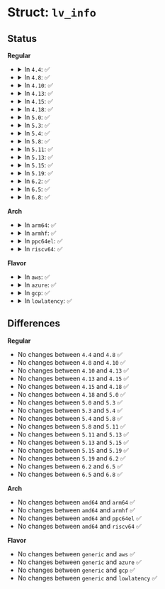 # Struct: <code>lv_info</code>

## Status
<b>Regular</b>
<ul>
<li>
<details>
<summary>In <code>4.4</code>: ✅</summary>

```c
struct lv_info {
    short unsigned int pps_per_lv;
    short unsigned int pps_found;
    unsigned char lv_is_contiguous;
};
```
</details>
</li>
<li>
<details>
<summary>In <code>4.8</code>: ✅</summary>

```c
struct lv_info {
    short unsigned int pps_per_lv;
    short unsigned int pps_found;
    unsigned char lv_is_contiguous;
};
```
</details>
</li>
<li>
<details>
<summary>In <code>4.10</code>: ✅</summary>

```c
struct lv_info {
    short unsigned int pps_per_lv;
    short unsigned int pps_found;
    unsigned char lv_is_contiguous;
};
```
</details>
</li>
<li>
<details>
<summary>In <code>4.13</code>: ✅</summary>

```c
struct lv_info {
    short unsigned int pps_per_lv;
    short unsigned int pps_found;
    unsigned char lv_is_contiguous;
};
```
</details>
</li>
<li>
<details>
<summary>In <code>4.15</code>: ✅</summary>

```c
struct lv_info {
    short unsigned int pps_per_lv;
    short unsigned int pps_found;
    unsigned char lv_is_contiguous;
};
```
</details>
</li>
<li>
<details>
<summary>In <code>4.18</code>: ✅</summary>

```c
struct lv_info {
    short unsigned int pps_per_lv;
    short unsigned int pps_found;
    unsigned char lv_is_contiguous;
};
```
</details>
</li>
<li>
<details>
<summary>In <code>5.0</code>: ✅</summary>

```c
struct lv_info {
    short unsigned int pps_per_lv;
    short unsigned int pps_found;
    unsigned char lv_is_contiguous;
};
```
</details>
</li>
<li>
<details>
<summary>In <code>5.3</code>: ✅</summary>

```c
struct lv_info {
    short unsigned int pps_per_lv;
    short unsigned int pps_found;
    unsigned char lv_is_contiguous;
};
```
</details>
</li>
<li>
<details>
<summary>In <code>5.4</code>: ✅</summary>

```c
struct lv_info {
    short unsigned int pps_per_lv;
    short unsigned int pps_found;
    unsigned char lv_is_contiguous;
};
```
</details>
</li>
<li>
<details>
<summary>In <code>5.8</code>: ✅</summary>

```c
struct lv_info {
    short unsigned int pps_per_lv;
    short unsigned int pps_found;
    unsigned char lv_is_contiguous;
};
```
</details>
</li>
<li>
<details>
<summary>In <code>5.11</code>: ✅</summary>

```c
struct lv_info {
    short unsigned int pps_per_lv;
    short unsigned int pps_found;
    unsigned char lv_is_contiguous;
};
```
</details>
</li>
<li>
<details>
<summary>In <code>5.13</code>: ✅</summary>

```c
struct lv_info {
    short unsigned int pps_per_lv;
    short unsigned int pps_found;
    unsigned char lv_is_contiguous;
};
```
</details>
</li>
<li>
<details>
<summary>In <code>5.15</code>: ✅</summary>

```c
struct lv_info {
    short unsigned int pps_per_lv;
    short unsigned int pps_found;
    unsigned char lv_is_contiguous;
};
```
</details>
</li>
<li>
<details>
<summary>In <code>5.19</code>: ✅</summary>

```c
struct lv_info {
    short unsigned int pps_per_lv;
    short unsigned int pps_found;
    unsigned char lv_is_contiguous;
};
```
</details>
</li>
<li>
<details>
<summary>In <code>6.2</code>: ✅</summary>

```c
struct lv_info {
    short unsigned int pps_per_lv;
    short unsigned int pps_found;
    unsigned char lv_is_contiguous;
};
```
</details>
</li>
<li>
<details>
<summary>In <code>6.5</code>: ✅</summary>

```c
struct lv_info {
    short unsigned int pps_per_lv;
    short unsigned int pps_found;
    unsigned char lv_is_contiguous;
};
```
</details>
</li>
<li>
<details>
<summary>In <code>6.8</code>: ✅</summary>

```c
struct lv_info {
    short unsigned int pps_per_lv;
    short unsigned int pps_found;
    unsigned char lv_is_contiguous;
};
```
</details>
</li>
</ul>
<b>Arch</b>
<ul>
<li>
<details>
<summary>In <code>arm64</code>: ✅</summary>

```c
struct lv_info {
    short unsigned int pps_per_lv;
    short unsigned int pps_found;
    unsigned char lv_is_contiguous;
};
```
</details>
</li>
<li>
<details>
<summary>In <code>armhf</code>: ✅</summary>

```c
struct lv_info {
    short unsigned int pps_per_lv;
    short unsigned int pps_found;
    unsigned char lv_is_contiguous;
};
```
</details>
</li>
<li>
<details>
<summary>In <code>ppc64el</code>: ✅</summary>

```c
struct lv_info {
    short unsigned int pps_per_lv;
    short unsigned int pps_found;
    unsigned char lv_is_contiguous;
};
```
</details>
</li>
<li>
<details>
<summary>In <code>riscv64</code>: ✅</summary>

```c
struct lv_info {
    short unsigned int pps_per_lv;
    short unsigned int pps_found;
    unsigned char lv_is_contiguous;
};
```
</details>
</li>
</ul>
<b>Flavor</b>
<ul>
<li>
<details>
<summary>In <code>aws</code>: ✅</summary>

```c
struct lv_info {
    short unsigned int pps_per_lv;
    short unsigned int pps_found;
    unsigned char lv_is_contiguous;
};
```
</details>
</li>
<li>
<details>
<summary>In <code>azure</code>: ✅</summary>

```c
struct lv_info {
    short unsigned int pps_per_lv;
    short unsigned int pps_found;
    unsigned char lv_is_contiguous;
};
```
</details>
</li>
<li>
<details>
<summary>In <code>gcp</code>: ✅</summary>

```c
struct lv_info {
    short unsigned int pps_per_lv;
    short unsigned int pps_found;
    unsigned char lv_is_contiguous;
};
```
</details>
</li>
<li>
<details>
<summary>In <code>lowlatency</code>: ✅</summary>

```c
struct lv_info {
    short unsigned int pps_per_lv;
    short unsigned int pps_found;
    unsigned char lv_is_contiguous;
};
```
</details>
</li>
</ul>

## Differences
<b>Regular</b>
<ul>
<li>
No changes between <code>4.4</code> and <code>4.8</code> ✅
</li>
<li>
No changes between <code>4.8</code> and <code>4.10</code> ✅
</li>
<li>
No changes between <code>4.10</code> and <code>4.13</code> ✅
</li>
<li>
No changes between <code>4.13</code> and <code>4.15</code> ✅
</li>
<li>
No changes between <code>4.15</code> and <code>4.18</code> ✅
</li>
<li>
No changes between <code>4.18</code> and <code>5.0</code> ✅
</li>
<li>
No changes between <code>5.0</code> and <code>5.3</code> ✅
</li>
<li>
No changes between <code>5.3</code> and <code>5.4</code> ✅
</li>
<li>
No changes between <code>5.4</code> and <code>5.8</code> ✅
</li>
<li>
No changes between <code>5.8</code> and <code>5.11</code> ✅
</li>
<li>
No changes between <code>5.11</code> and <code>5.13</code> ✅
</li>
<li>
No changes between <code>5.13</code> and <code>5.15</code> ✅
</li>
<li>
No changes between <code>5.15</code> and <code>5.19</code> ✅
</li>
<li>
No changes between <code>5.19</code> and <code>6.2</code> ✅
</li>
<li>
No changes between <code>6.2</code> and <code>6.5</code> ✅
</li>
<li>
No changes between <code>6.5</code> and <code>6.8</code> ✅
</li>
</ul>
<b>Arch</b>
<ul>
<li>
No changes between <code>amd64</code> and <code>arm64</code> ✅
</li>
<li>
No changes between <code>amd64</code> and <code>armhf</code> ✅
</li>
<li>
No changes between <code>amd64</code> and <code>ppc64el</code> ✅
</li>
<li>
No changes between <code>amd64</code> and <code>riscv64</code> ✅
</li>
</ul>
<b>Flavor</b>
<ul>
<li>
No changes between <code>generic</code> and <code>aws</code> ✅
</li>
<li>
No changes between <code>generic</code> and <code>azure</code> ✅
</li>
<li>
No changes between <code>generic</code> and <code>gcp</code> ✅
</li>
<li>
No changes between <code>generic</code> and <code>lowlatency</code> ✅
</li>
</ul>
